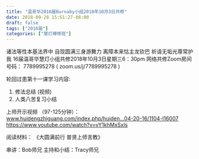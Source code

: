```yaml
---
title: "温哥华2016届Burnaby小组2018年10月3日共修"
date: 2018-09-28 15:51:27-08:00
draft: false
tags: ["2016届"]
categories: ["慧灯禅修班"]
---
```

诸法等性本基法界中 自现圆满三身游舞力
离障本来怙主龙钦巴 祈请无垢光尊常护我
16届温哥华慧灯小组共修2018年10月3日星期三6：30pm
网络共修Zoom房间号码： 7789995278 ( zoom.us/j/7789995278 )

轮回过患第十一课学习内容:
1. 修法总结 (视频)
2. 人类八苦复习小结

上师开示视频 （97-125分钟）：
www.huidengzhiguang.com/index.php/huiden...04-20-16/1104-l16007
https://www.youtube.com/watch?v=vY1khMxSxls

阅读材料：
《大圆满前行 普贤上师言教》

串讲：Bob师兄
主持和小结：Tracy师兄
